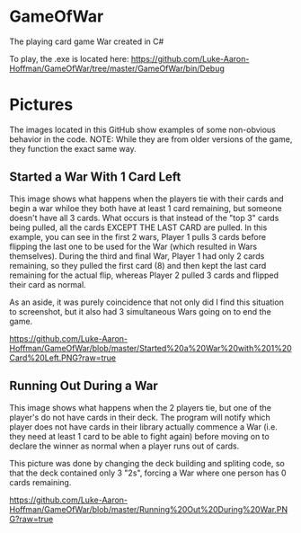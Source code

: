# GameOfWar
The playing card game War created in C#

To play, the .exe is located here: https://github.com/Luke-Aaron-Hoffman/GameOfWar/tree/master/GameOfWar/bin/Debug

# Pictures
The images located in this GitHub show examples of some non-obvious behavior in the code. NOTE: While they are from older versions of the game, they function the exact same way.

## Started a War With 1 Card Left
This image shows what happens when the players tie with their cards and begin a war whiloe they both have at least 1 card remaining, but someone doesn't have all 3 cards. What occurs is that instead of the "top 3" cards being pulled, all the cards EXCEPT THE LAST CARD are pulled. In this example, you can see in the first 2 wars, Player 1 pulls 3 cards before flipping the last one to be used for the War (which resulted in Wars themselves). During the third and final War, Player 1 had only 2 cards remaining, so they pulled the first card (8) and then kept the last card remaining for the actual flip, whereas Player 2 pulled 3 cards and flipped their card as normal.

As an aside, it was purely coincidence that not only did I find this situation to screenshot, but it also had 3 simultaneous Wars going on to end the game.

https://github.com/Luke-Aaron-Hoffman/GameOfWar/blob/master/Started%20a%20War%20with%201%20Card%20Left.PNG?raw=true

## Running Out During a War
This image shows what happens when the 2 players tie, but one of the player's do not have cards in their deck. The program will notify which player does not have cards in their library actually commence a War (i.e. they need at least 1 card to be able to fight again) before moving on to declare the winner as normal when a player runs out of cards.

This picture was done by changing the deck building and spliting code, so that the deck contained only 3 "2s", forcing a War where one person has 0 cards remaining.

https://github.com/Luke-Aaron-Hoffman/GameOfWar/blob/master/Running%20Out%20During%20War.PNG?raw=true
